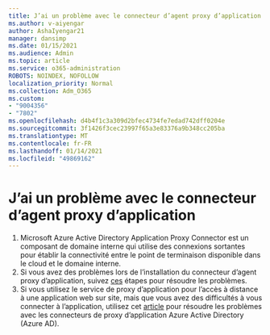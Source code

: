 ```yaml
---
title: J’ai un problème avec le connecteur d’agent proxy d’application
ms.author: v-aiyengar
author: AshaIyengar21
manager: dansimp
ms.date: 01/15/2021
ms.audience: Admin
ms.topic: article
ms.service: o365-administration
ROBOTS: NOINDEX, NOFOLLOW
localization_priority: Normal
ms.collection: Adm_O365
ms.custom:
- "9004356"
- "7802"
ms.openlocfilehash: d4b4f1c3a309d2bfec4734fe7edad742dff0204e
ms.sourcegitcommit: 3f1426f3cec23997f65a3e83376a9b348cc205ba
ms.translationtype: MT
ms.contentlocale: fr-FR
ms.lasthandoff: 01/14/2021
ms.locfileid: "49869162"
---
```

# <a name="im-having-a-problem-with-the-application-proxy-agent-connector"></a>J’ai un problème avec le connecteur d’agent proxy d’application

1. Microsoft Azure Active Directory Application Proxy Connector est un composant de domaine interne qui utilise des connexions sortantes pour établir la connectivité entre le point de terminaison disponible dans le cloud et le domaine interne.
1. Si vous avez des problèmes lors de l’installation du connecteur d’agent proxy d’application, suivez [ces](https://docs.microsoft.com/azure/active-directory/application-proxy-connector-installation-problem/?WT.mc_id=UI_AAD_Enterprise_Apps_Support_L2_Overview) étapes pour résoudre les problèmes.
1. Si vous utilisez le service de proxy d’application pour l’accès à distance à une application web sur site, mais que vous avez des difficultés à vous connecter à l’application, utilisez cet [article](https://docs.microsoft.com/azure/active-directory/manage-apps/application-proxy-debug-connectors) pour résoudre les problèmes avec les connecteurs de proxy d’application Azure Active Directory (Azure AD).